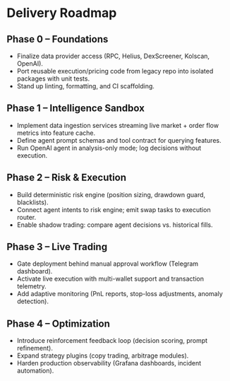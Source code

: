 # Delivery Roadmap

## Phase 0 – Foundations
- Finalize data provider access (RPC, Helius, DexScreener, Kolscan, OpenAI).
- Port reusable execution/pricing code from legacy repo into isolated packages with unit tests.
- Stand up linting, formatting, and CI scaffolding.

## Phase 1 – Intelligence Sandbox
- Implement data ingestion services streaming live market + order flow metrics into feature cache.
- Define agent prompt schemas and tool contract for querying features.
- Run OpenAI agent in analysis-only mode; log decisions without execution.

## Phase 2 – Risk & Execution
- Build deterministic risk engine (position sizing, drawdown guard, blacklists).
- Connect agent intents to risk engine; emit swap tasks to execution router.
- Enable shadow trading: compare agent decisions vs. historical fills.

## Phase 3 – Live Trading
- Gate deployment behind manual approval workflow (Telegram dashboard).
- Activate live execution with multi-wallet support and transaction telemetry.
- Add adaptive monitoring (PnL reports, stop-loss adjustments, anomaly detection).

## Phase 4 – Optimization
- Introduce reinforcement feedback loop (decision scoring, prompt refinement).
- Expand strategy plugins (copy trading, arbitrage modules).
- Harden production observability (Grafana dashboards, incident automation).


